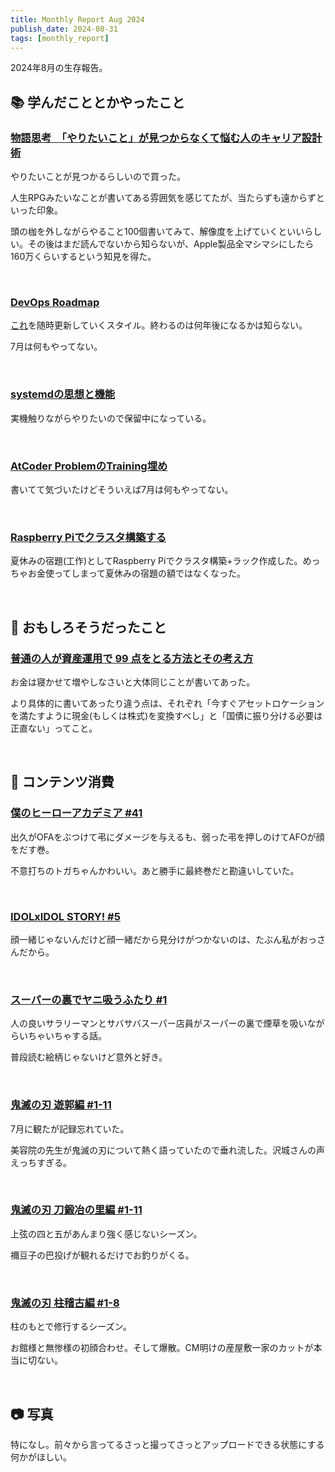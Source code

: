 ```yaml
---
title: Monthly Report Aug 2024
publish_date: 2024-08-31
tags: [monthly_report]
---
```


2024年8月の生存報告。

## 📚 学んだこととかやったこと

### [物語思考　「やりたいこと」が見つからなくて悩む人のキャリア設計術](https://amzn.to/4dkcgnZ)

やりたいことが見つかるらしいので買った。

人生RPGみたいなことが書いてある雰囲気を感じてたが、当たらずも遠からずといった印象。

頭の枷を外しながらやること100個書いてみて、解像度を上げていくといいらしい。その後はまだ読んでないから知らないが、Apple製品全マシマシにしたら160万くらいするという知見を得た。

<br />

### [DevOps Roadmap](https://roadmap.sh/devops)

[これ](https://blog.ryoo.cc/2024-05-19_devops-of-roadmap)を随時更新していくスタイル。終わるのは何年後になるかは知らない。

7月は何もやってない。

<br />

### [systemdの思想と機能](https://amzn.to/3y3X5jL)

実機触りながらやりたいので保留中になっている。

<br />

### [AtCoder ProblemのTraining埋め](https://kenkoooo.com/atcoder/#/training/Boot%20camp%20for%20Beginners/2)

書いてて気づいたけどそういえば7月は何もやってない。

<br />

### [Raspberry Piでクラスタ構築する](https://blog.ryoo.cc/2024-08-13_raspi-rack.md)

夏休みの宿題(工作)としてRaspberry Piでクラスタ構築+ラック作成した。めっちゃお金使ってしまって夏休みの宿題の額ではなくなった。

<br />

## 🧐 おもしろそうだったこと

### [普通の人が資産運用で 99 点をとる方法とその考え方](https://hayatoito.github.io/2020/investing/)

お金は寝かせて増やしなさいと大体同じことが書いてあった。

より具体的に書いてあったり違う点は、それぞれ「今すぐアセットロケーションを満たすように現金(もしくは株式)を変換すべし」と「国債に振り分ける必要は正直ない」ってこと。

<br />

## 👾 コンテンツ消費

### [僕のヒーローアカデミア #41](https://amzn.to/3YINAkZ)

出久がOFAをぶつけて弔にダメージを与えるも、弱った弔を押しのけてAFOが顔をだす巻。

不意打ちのトガちゃんかわいい。あと勝手に最終巻だと勘違いしていた。

<br />

### [IDOLxIDOL STORY! #5](https://amzn.to/4cjtD7L)

顔一緒じゃないんだけど顔一緒だから見分けがつかないのは、たぶん私がおっさんだから。

<br />

### [スーパーの裏でヤニ吸うふたり #1](https://amzn.to/4cmSPKu)

人の良いサラリーマンとサバサバスーパー店員がスーパーの裏で煙草を吸いながらいちゃいちゃする話。

普段読む絵柄じゃないけど意外と好き。

<br />

### [鬼滅の刃 遊郭編 #1-11](https://annict.com/works/7969)

7月に観たが記録忘れていた。

美容院の先生が鬼滅の刃について熱く語っていたので垂れ流した。沢城さんの声えっちすぎる。

<br />

### [鬼滅の刃 刀鍛冶の里編 #1-11](https://annict.com/works/9328)

上弦の四と五があんまり強く感じないシーズン。

禰󠄀豆子の巴投げが観れるだけでお釣りがくる。

<br />

### [鬼滅の刃 柱稽古編 #1-8](https://annict.com/works/10924)

柱のもとで修行するシーズン。

お館様と無惨様の初顔合わせ。そして爆散。CM明けの産屋敷一家のカットが本当に切ない。

<br />

## 📷 写真

特になし。前々から言ってるさっと撮ってさっとアップロードできる状態にする何かがほしい。
